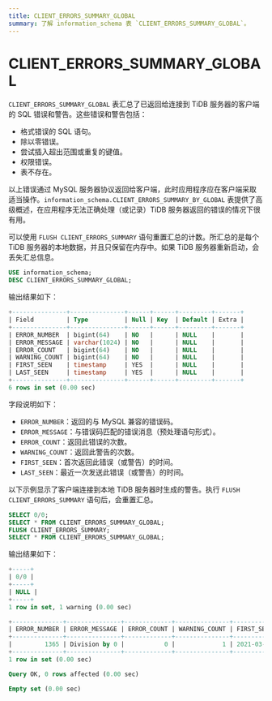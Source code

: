 ```yaml
---
title: CLIENT_ERRORS_SUMMARY_GLOBAL
summary: 了解 information_schema 表 `CLIENT_ERRORS_SUMMARY_GLOBAL`。
---
```


# CLIENT_ERRORS_SUMMARY_GLOBAL

`CLIENT_ERRORS_SUMMARY_GLOBAL` 表汇总了已返回给连接到 TiDB 服务器的客户端的 SQL 错误和警告。这些错误和警告包括：

* 格式错误的 SQL 语句。
* 除以零错误。
* 尝试插入超出范围或重复的键值。
* 权限错误。
* 表不存在。

以上错误通过 MySQL 服务器协议返回给客户端，此时应用程序应在客户端采取适当操作。`information_schema.CLIENT_ERRORS_SUMMARY_BY_GLOBAL` 表提供了高级概述，在应用程序无法正确处理（或记录）TiDB 服务器返回的错误的情况下很有用。

可以使用 `FLUSH CLIENT_ERRORS_SUMMARY` 语句重置汇总的计数。所汇总的是每个 TiDB 服务器的本地数据，并且只保留在内存中。如果 TiDB 服务器重新启动，会丢失汇总信息。

```sql
USE information_schema;
DESC CLIENT_ERRORS_SUMMARY_GLOBAL;
```

输出结果如下：

```sql
+---------------+---------------+------+------+---------+-------+
| Field         | Type          | Null | Key  | Default | Extra |
+---------------+---------------+------+------+---------+-------+
| ERROR_NUMBER  | bigint(64)    | NO   |      | NULL    |       |
| ERROR_MESSAGE | varchar(1024) | NO   |      | NULL    |       |
| ERROR_COUNT   | bigint(64)    | NO   |      | NULL    |       |
| WARNING_COUNT | bigint(64)    | NO   |      | NULL    |       |
| FIRST_SEEN    | timestamp     | YES  |      | NULL    |       |
| LAST_SEEN     | timestamp     | YES  |      | NULL    |       |
+---------------+---------------+------+------+---------+-------+
6 rows in set (0.00 sec)
```

字段说明如下：

* `ERROR_NUMBER`：返回的与 MySQL 兼容的错误码。
* `ERROR_MESSAGE`：与错误码匹配的错误消息（预处理语句形式）。
* `ERROR_COUNT`：返回此错误的次数。
* `WARNING_COUNT`：返回此警告的次数。
* `FIRST_SEEN`：首次返回此错误（或警告）的时间。
* `LAST_SEEN`：最近一次发送此错误（或警告）的时间。

以下示例显示了客户端连接到本地 TiDB 服务器时生成的警告。执行 `FLUSH CLIENT_ERRORS_SUMMARY` 语句后，会重置汇总。

```sql
SELECT 0/0;
SELECT * FROM CLIENT_ERRORS_SUMMARY_GLOBAL;
FLUSH CLIENT_ERRORS_SUMMARY;
SELECT * FROM CLIENT_ERRORS_SUMMARY_GLOBAL;
```

输出结果如下：

```sql
+-----+
| 0/0 |
+-----+
| NULL |
+-----+
1 row in set, 1 warning (0.00 sec)

+--------------+---------------+-------------+---------------+---------------------+---------------------+
| ERROR_NUMBER | ERROR_MESSAGE | ERROR_COUNT | WARNING_COUNT | FIRST_SEEN          | LAST_SEEN           |
+--------------+---------------+-------------+---------------+---------------------+---------------------+
|         1365 | Division by 0 |           0 |             1 | 2021-03-18 13:10:51 | 2021-03-18 13:10:51 |
+--------------+---------------+-------------+---------------+---------------------+---------------------+
1 row in set (0.00 sec)

Query OK, 0 rows affected (0.00 sec)

Empty set (0.00 sec)
```